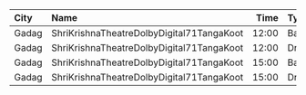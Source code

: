 | City  | Name                                      |  Time | Type        | Price | Capacity | Booked |
| :---- | :---------------------------------------- | ----: | :---------- | ----: | -------: | -----: |
| Gadag | ShriKrishnaTheatreDolbyDigital71TangaKoot | 12:00 | Balcony     |  100₹ |      230 |     92 |
| Gadag | ShriKrishnaTheatreDolbyDigital71TangaKoot | 12:00 | DressCircle |   80₹ |      537 |      0 |
| Gadag | ShriKrishnaTheatreDolbyDigital71TangaKoot | 15:00 | Balcony     |  100₹ |      230 |     92 |
| Gadag | ShriKrishnaTheatreDolbyDigital71TangaKoot | 15:00 | DressCircle |   80₹ |      537 |      0 |